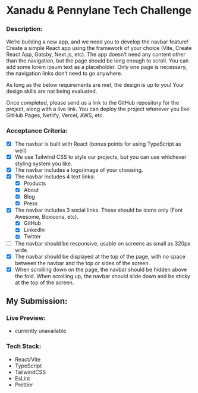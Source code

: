 # Xanadu & Pennylane Tech Challenge

### Description:

We’re building a new app, and we need you to develop the navbar feature! Create a simple
React app using the framework of your choice (Vite, Create React App, Gatsby, Next.js, etc).
The app doesn’t need any content other than the navigation, but the page should be long
enough to scroll. You can add some lorem ipsum text as a placeholder. Only one page is
necessary, the navigation links don’t need to go anywhere.

As long as the below requirements are met, the design is up to you! Your design skills are not
being evaluated.

Once completed, please send us a link to the GitHub repository for the project, along with a live
link. You can deploy the project wherever you like: GitHub Pages, Netlify, Vercel, AWS, etc.

### Acceptance Criteria:

-   [x] The navbar is built with React (bonus points for using TypeScript as well)
-   [x] We use Tailwind CSS to style our projects, but you can use whichever styling system
        you like.
-   [x] The navbar includes a logo/image of your choosing.
-   [x] The navbar includes 4 text links:
    -   [x] Products
    -   [x] About
    -   [x] Blog
    -   [x] Press
-   [x] The navbar includes 3 social links. These should be icons only (Font Awesome,
        Boxicons, etc).
    -   [x] GitHub
    -   [x] LinkedIn
    -   [x] Twitter
-   [ ] The navbar should be responsive, usable on screens as small as 320px wide.
-   [x] The navbar should be displayed at the top of the page, with no space between the
        navbar and the top or sides of the screen.
-   [x] When scrolling down on the page, the navbar should be hidden above the fold. When
        scrolling up, the navbar should slide down and be sticky at the top of the screen.

## My Submission:

### Live Preview:

-   currently unavailable

### Tech Stack:

-   React/Vite
-   TypeScript
-   TailwindCSS
-   EsLint
-   Prettier
